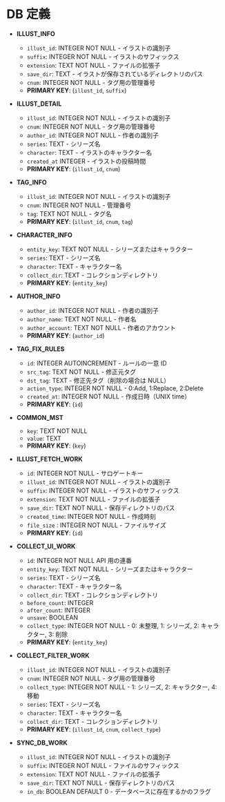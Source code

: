 # DB 定義

- **ILLUST_INFO**

  - `illust_id`: INTEGER NOT NULL - イラストの識別子
  - `suffix`: INTEGER NOT NULL - イラストのサフィックス
  - `extension`: TEXT NOT NULL - ファイルの拡張子
  - `save_dir`: TEXT - イラストが保存されているディレクトリのパス
  - `cnum`: INTEGER NOT NULL - タグ用の管理番号
  - **PRIMARY KEY**: (`illust_id`, `suffix`)

- **ILLUST_DETAIL**

  - `illust_id`: INTEGER NOT NULL - イラストの識別子
  - `cnum`: INTEGER NOT NULL - タグ用の管理番号
  - `author_id`: INTEGER NOT NULL - 作者の識別子
  - `series`: TEXT - シリーズ名
  - `character`: TEXT - イラストのキャラクター名
  - `created_at` INTEGER - イラストの投稿時間
  - **PRIMARY KEY**: (`illust_id`, `cnum`)

- **TAG_INFO**

  - `illust_id`: INTEGER NOT NULL - イラストの識別子
  - `cnum`: INTEGER NOT NULL - 管理番号
  - `tag`: TEXT NOT NULL - タグ名
  - **PRIMARY KEY**: (`illust_id`, `cnum`, `tag`)

- **CHARACTER_INFO**

  - `entity_key`: TEXT NOT NULL - シリーズまたはキャラクター
  - `series`: TEXT - シリーズ名
  - `character`: TEXT - キャラクター名
  - `collect_dir`: TEXT - コレクションディレクトリ
  - **PRIMARY KEY**: (`entity_key`)

- **AUTHOR_INFO**

  - `author_id`: INTEGER NOT NULL - 作者の識別子
  - `author_name`: TEXT NOT NULL - 作者名
  - `author_account`: TEXT NOT NULL - 作者のアカウント
  - **PRIMARY KEY**: (`author_id`)

- **TAG_FIX_RULES**

  - `id`: INTEGER AUTOINCREMENT - ルールの一意 ID
  - `src_tag`: TEXT NOT NULL - 修正元タグ
  - `dst_tag`: TEXT - 修正先タグ（削除の場合は NULL）
  - `action_type`: INTEGER NOT NULL - 0:Add, 1:Replace, 2:Delete
  - `created_at`: INTEGER NOT NULL - 作成日時（UNIX time）
  - **PRIMARY KEY**: (`id`)

- **COMMON_MST**

  - `key`: TEXT NOT NULL
  - `value`: TEXT
  - **PRIMARY KEY**: (`key`)

- **ILLUST_FETCH_WORK**

  - `id`: INTEGER NOT NULL - サロゲートキー
  - `illust_id`: INTEGER NOT NULL - イラストの識別子
  - `suffix`: INTEGER NOT NULL - イラストのサフィックス
  - `extension`: TEXT NOT NULL - ファイルの拡張子
  - `save_dir`: TEXT NOT NULL - 保存ディレクトリのパス
  - `created_time`: INTEGER NOT NULL - 作成時刻
  - `file_size` : INTEGER NOT NULL - ファイルサイズ
  - **PRIMARY KEY**: (`id`)

- **COLLECT_UI_WORK**

  - `id`: INTEGER NOT NULL API 用の連番
  - `entity_key`: TEXT NOT NULL - シリーズまたはキャラクター
  - `series`: TEXT - シリーズ名
  - `character`: TEXT - キャラクター名
  - `collect_dir`: TEXT - コレクションディレクトリ
  - `before_count`: INTEGER
  - `after_count`: INTEGER
  - `unsave`: BOOLEAN
  - `collect_type`: INTEGER NOT NULL - 0: 未整理, 1: シリーズ, 2: キャラクター, 3: 削除
  - **PRIMARY KEY**: (`entity_key`)

- **COLLECT_FILTER_WORK**

  - `illust_id`: INTEGER NOT NULL - イラストの識別子
  - `cnum`: INTEGER NOT NULL - タグ用の管理番号
  - `collect_type`: INTEGER NOT NULL - 1: シリーズ, 2: キャラクター, 4: 移動
  - `series`: TEXT - シリーズ名
  - `character`: TEXT - キャラクター名
  - `collect_dir`: TEXT - コレクションディレクトリ
  - **PRIMARY KEY**: (`illust_id`, `cnum`, `collect_type`)

- **SYNC_DB_WORK**

  - `illust_id`: INTEGER NOT NULL - イラストの識別子
  - `suffix`: INTEGER NOT NULL - ファイルのサフィックス
  - `extension`: TEXT NOT NULL - ファイルの拡張子
  - `save_dir`: TEXT NOT NULL - 保存ディレクトリのパス
  - `in_db`: BOOLEAN DEFAULT 0 - データベースに存在するかのフラグ
